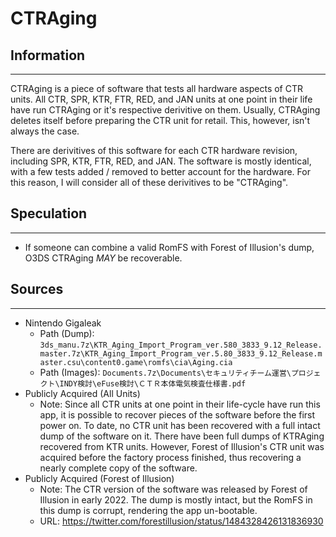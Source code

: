 # CTRAging

## Information
---
CTRAging is a piece of software that tests all hardware aspects of CTR units. All CTR, SPR, KTR, FTR, RED, and JAN units at one point in their life have run CTRAging or it's respective derivitive on them. Usually, CTRAging deletes itself before preparing the CTR unit for retail. This, however, isn't always the case.

There are derivitives of this software for each CTR hardware revision, including SPR, KTR, FTR, RED, and JAN. The software is mostly identical, with a few tests added / removed to better account for the hardware. For this reason, I will consider all of these derivitives to be "CTRAging".

## Speculation
---
- If someone can combine a valid RomFS with Forest of Illusion's dump, O3DS CTRAging *MAY* be recoverable.

## Sources
---
- Nintendo Gigaleak
    - Path (Dump): ``3ds_manu.7z\KTR_Aging_Import_Program_ver.580_3833_9.12_Release.master.7z\KTR_Aging_Import_Program_ver.5.80_3833_9.12_Release.master.csu\content0.game\romfs\cia\Aging.cia``
    - Path (Images): ``Documents.7z\Documents\セキュリティチーム運営\プロジェクト\INDY検討\eFuse検討\ＣＴＲ本体電気検査仕様書.pdf``
- Publicly Acquired (All Units)
    - Note: Since all CTR units at one point in their life-cycle have run this app, it is possible to recover pieces of the software before the first power on. To date, no CTR unit has been recovered with a full intact dump of the software on it. There have been full dumps of KTRAging recovered from KTR units. However, Forest of Illusion's CTR unit was acquired before the factory process finished, thus recovering a nearly complete copy of the software.
- Publicly Acquired (Forest of Illusion)
    - Note: The CTR version of the software was released by Forest of Illusion in early 2022. The dump is mostly intact, but the RomFS in this dump is corrupt, rendering the app un-bootable.
    - URL: https://twitter.com/forestillusion/status/1484328426131836930